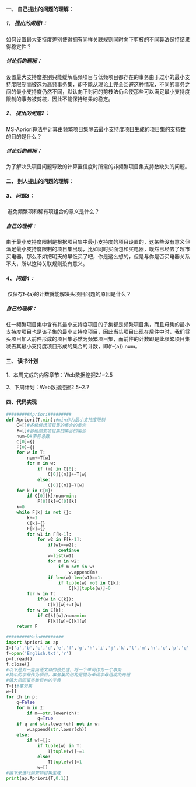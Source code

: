 #### 一、 自己提出的问题的理解：

##### 1、 提出的问题1：

​		如何设置最大支持度差别使得拥有同样关联规则同时向下剪枝的不同算法保持结果得稳定性？

##### 讨论后的理解：

​		设置最大支持度差别只能缓解高频项目与低频项目都存在的事务由于过小的最小支持度限制而被选为高频事务集，却不能从理论上完全回避这种情况，不同的事务之间的最小支持度仍然不同，默认向下封闭的剪枝法仍会使那些可以满足最小支持度限制的事务被剪枝，因此不能保持结果的稳定。

##### 2、 提出的问题2：

​		MS-Apriori算法中计算由频繁项目集除去最小支持度项目生成的项目集的支持数的目的是什么？

##### 讨论后的理解：

​		为了解决头项目问题导致的计算置信度时所需的非频繁项目集支持数缺失的问题。

#### 二、 别人提出的问题的理解：

##### 3、 问题3：

​		避免频繁项和稀有项组合的意义是什么？

##### 自己的理解：

​		由于最小支持度限制是根据项目集中最小支持度的项目设置的，这某些没有意义但满足最小支持度限制的项目集出现，比如同时买面包和买电器，既然已经去了超市买电器，那么不如把明天的早饭买了吧，你是这么想的，但是与你是否买电器关系不大，所以这种关联规则没有意义。

##### 4、 问题4：

​		仅保存f-{a}的计数就能解决头项目问题的原因是什么？

##### 自己的理解：

​		任一频繁项目集中含有其最小支持度项目的子集都是频繁项目集，而且母集的最小支持度项目也是该子集的最小支持度项目，因此当头项目出现在后件中时，我们将头项目加入前件形成的项目集必然为频繁项目集，而前件的计数即是此频繁项目集减去其最小支持度项目形成的集合的计数，即(f-{a}).num。

#### 三、 读书计划

1、本周完成的内容章节：Web数据挖掘2.1~2.5

2、下周计划：Web数据挖掘2.5~2.7

#### 四、代码实现

````python
#########Apriori#########
def Apriori(T,min):#min作为最小支持度限制
    C=[]#各级候选项目集的集合的集合
    F=[]#各级频繁项目集的集合的集合
    num=0#事务总数
    C[0]={}
    F[0]={}
    for w in T:
        num+=T[w]
        for m in w:
            if (m) in C[0]:
                C[0][(m)]+=T[w]
            else:
                C[0][(m)]=T[w]
    for k in C[0]:
        if C[0][k]/num>min:
            F[0][k]=C[0][k]
    k=0
    while F[k] is not {}:
        k+=1
        C[k]={}
        F[k]={}
        for w1 in F[k-1]:
            for w2 in F[k-1]:
                if(w1==w2):
                    continue
                w=list(w1)
                for m in w2:
                    if m not in w:
                        w.append(m)
                if len(w)-len(w1)==1:
                    if tuple(w) not in C[k]:
                        C[k][tuple(w)]=0
        for w in T:
            if(w in C[k]):
                C[k][w]+=T[w]
        for w in C[k]:
            if C[k][w]/num>min:
                F[k][w]=C[k][w]
    return F

#########Main#########
import Apriori as ap
I=['a','b','c','d','e','f','g','h','i','j','k','l','m','n','o','p','q','r','s','t','u','v','w','x','y','z']#项目集
f=open('English.txt','r')
p=f.read()
f.close()
#以下是对一篇英语文章的预处理，将一个单词作为一个事务
#其中的字母作为项目，事务集的结构是键为单词字母组成的元组
#值为相同事务数目的的字典
T={}#事务集
w=[]
for ch in p:
    q=False
    for m in I:
        if m==str.lower(ch):
            q=True
    if q and str.lower(ch) not in w:
        w.append(str.lower(ch))
    else:
        if w!=[]:
            if tuple(w) in T:
                T[tuple(w)]+=1
            else:
                T[tuple(w)]=1
            w=[]
#接下来进行频繁项目集生成
print(ap.Apriori(T,0.1))
````

